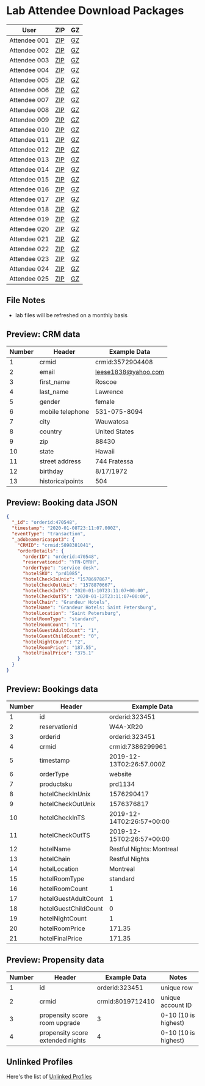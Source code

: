 Lab Attendee Download Packages
====================================


| User     | ZIP  | GZ  |
|------------|---|---|
| Attendee 001  | [ZIP](https://github.com/adobe/AEP-Hands-on-Labs/raw/master/labs/travel/assets/001_travel.zip)  |  [GZ](https://github.com/adobe/AEP-Hands-on-Labs/raw/master/labs/travel/assets/001_travel.tar.gz)  |
| Attendee 002  | [ZIP](https://github.com/adobe/AEP-Hands-on-Labs/raw/master/labs/travel/assets/002_travel.zip)  |  [GZ](https://github.com/adobe/AEP-Hands-on-Labs/raw/master/labs/travel/assets/002_travel.tar.gz)  |
| Attendee 003  | [ZIP](https://github.com/adobe/AEP-Hands-on-Labs/raw/master/labs/travel/assets/003_travel.zip)  |  [GZ](https://github.com/adobe/AEP-Hands-on-Labs/raw/master/labs/travel/assets/003_travel.tar.gz)  |
| Attendee 004  | [ZIP](https://github.com/adobe/AEP-Hands-on-Labs/raw/master/labs/travel/assets/004_travel.zip)  |  [GZ](https://github.com/adobe/AEP-Hands-on-Labs/raw/master/labs/travel/assets/004_travel.tar.gz)  |
| Attendee 005  | [ZIP](https://github.com/adobe/AEP-Hands-on-Labs/raw/master/labs/travel/assets/005_travel.zip)  |  [GZ](https://github.com/adobe/AEP-Hands-on-Labs/raw/master/labs/travel/assets/005_travel.tar.gz)  |
| Attendee 006  | [ZIP](https://github.com/adobe/AEP-Hands-on-Labs/raw/master/labs/travel/assets/006_travel.zip)  |  [GZ](https://github.com/adobe/AEP-Hands-on-Labs/raw/master/labs/travel/assets/006_travel.tar.gz)  |
| Attendee 007  | [ZIP](https://github.com/adobe/AEP-Hands-on-Labs/raw/master/labs/travel/assets/007_travel.zip)  |  [GZ](https://github.com/adobe/AEP-Hands-on-Labs/raw/master/labs/travel/assets/005_travel.tar.gz)  |
| Attendee 008  | [ZIP](https://github.com/adobe/AEP-Hands-on-Labs/raw/master/labs/travel/assets/008_travel.zip)  |  [GZ](https://github.com/adobe/AEP-Hands-on-Labs/raw/master/labs/travel/assets/008_travel.tar.gz)  |
| Attendee 009  | [ZIP](https://github.com/adobe/AEP-Hands-on-Labs/raw/master/labs/travel/assets/009_travel.zip)  |  [GZ](https://github.com/adobe/AEP-Hands-on-Labs/raw/master/labs/travel/assets/009_travel.tar.gz)  |
| Attendee 010  | [ZIP](https://github.com/adobe/AEP-Hands-on-Labs/raw/master/labs/travel/assets/010_travel.zip)  |  [GZ](https://github.com/adobe/AEP-Hands-on-Labs/raw/master/labs/travel/assets/010_travel.tar.gz)  |
| Attendee 011  | [ZIP](https://github.com/adobe/AEP-Hands-on-Labs/raw/master/labs/travel/assets/011_travel.zip)  |  [GZ](https://github.com/adobe/AEP-Hands-on-Labs/raw/master/labs/travel/assets/011_travel.tar.gz)  |
| Attendee 012  | [ZIP](https://github.com/adobe/AEP-Hands-on-Labs/raw/master/labs/travel/assets/012_travel.zip)  |  [GZ](https://github.com/adobe/AEP-Hands-on-Labs/raw/master/labs/travel/assets/012_travel.tar.gz)  |
| Attendee 013  | [ZIP](https://github.com/adobe/AEP-Hands-on-Labs/raw/master/labs/travel/assets/013_travel.zip)  |  [GZ](https://github.com/adobe/AEP-Hands-on-Labs/raw/master/labs/travel/assets/013_travel.tar.gz)  |
| Attendee 014  | [ZIP](https://github.com/adobe/AEP-Hands-on-Labs/raw/master/labs/travel/assets/014_travel.zip)  |  [GZ](https://github.com/adobe/AEP-Hands-on-Labs/raw/master/labs/travel/assets/014_travel.tar.gz)  |
| Attendee 015  | [ZIP](https://github.com/adobe/AEP-Hands-on-Labs/raw/master/labs/travel/assets/015_travel.zip)  |  [GZ](https://github.com/adobe/AEP-Hands-on-Labs/raw/master/labs/travel/assets/015_travel.tar.gz)  |
| Attendee 016  | [ZIP](https://github.com/adobe/AEP-Hands-on-Labs/raw/master/labs/travel/assets/016_travel.zip)  |  [GZ](https://github.com/adobe/AEP-Hands-on-Labs/raw/master/labs/travel/assets/016_travel.tar.gz)  |
| Attendee 017  | [ZIP](https://github.com/adobe/AEP-Hands-on-Labs/raw/master/labs/travel/assets/017_travel.zip)  |  [GZ](https://github.com/adobe/AEP-Hands-on-Labs/raw/master/labs/travel/assets/017_travel.tar.gz)  |
| Attendee 018  | [ZIP](https://github.com/adobe/AEP-Hands-on-Labs/raw/master/labs/travel/assets/018_travel.zip)  |  [GZ](https://github.com/adobe/AEP-Hands-on-Labs/raw/master/labs/travel/assets/018_travel.tar.gz)  |
| Attendee 019  | [ZIP](https://github.com/adobe/AEP-Hands-on-Labs/raw/master/labs/travel/assets/019_travel.zip)  |  [GZ](https://github.com/adobe/AEP-Hands-on-Labs/raw/master/labs/travel/assets/019_travel.tar.gz)  |
| Attendee 020  | [ZIP](https://github.com/adobe/AEP-Hands-on-Labs/raw/master/labs/travel/assets/020_travel.zip)  |  [GZ](https://github.com/adobe/AEP-Hands-on-Labs/raw/master/labs/travel/assets/020_travel.tar.gz)  |
| Attendee 021  | [ZIP](https://github.com/adobe/AEP-Hands-on-Labs/raw/master/labs/travel/assets/021_travel.zip)  |  [GZ](https://github.com/adobe/AEP-Hands-on-Labs/raw/master/labs/travel/assets/021_travel.tar.gz)  |
| Attendee 022  | [ZIP](https://github.com/adobe/AEP-Hands-on-Labs/raw/master/labs/travel/assets/022_travel.zip)  |  [GZ](https://github.com/adobe/AEP-Hands-on-Labs/raw/master/labs/travel/assets/022_travel.tar.gz)  |
| Attendee 023  | [ZIP](https://github.com/adobe/AEP-Hands-on-Labs/raw/master/labs/travel/assets/023_travel.zip)  |  [GZ](https://github.com/adobe/AEP-Hands-on-Labs/raw/master/labs/travel/assets/023_travel.tar.gz)  |
| Attendee 024  | [ZIP](https://github.com/adobe/AEP-Hands-on-Labs/raw/master/labs/travel/assets/024_travel.zip)  |  [GZ](https://github.com/adobe/AEP-Hands-on-Labs/raw/master/labs/travel/assets/024_travel.tar.gz)  |
| Attendee 025  | [ZIP](https://github.com/adobe/AEP-Hands-on-Labs/raw/master/labs/travel/assets/025_travel.zip)  |  [GZ](https://github.com/adobe/AEP-Hands-on-Labs/raw/master/labs/travel/assets/025_travel.tar.gz)  |



File Notes
----------------------------
 - lab files will be refreshed on a monthly basis




Preview: CRM data
-----------------------------

| Number     | Header  | Example Data  |
|------------|---|---|
| 1  | crmid  |  crmid:3572904408  |
| 2  | email  |  leese1838@yahoo.com  |
| 3  | first_name  |  Roscoe |
| 4  | last_name  |  Lawrence  |
| 5  | gender  |  female  |
| 6  | mobile telephone  |  531-075-8094  |
| 7  | city  |  Wauwatosa  |
| 8  | country  |  United States  |
| 9  | zip  |  88430  |
| 10  | state  |  Hawaii  |
| 11  | street address  |  744 Fratessa  |
| 12  | birthday  |  8/17/1972  |
| 13  | historicalpoints  |  504  |

Preview: Booking data JSON
-----------------------------

```json
{
  "_id": "orderid:470548",
  "timestamp": "2020-01-08T23:11:07.000Z",
  "eventType": "transaction",
  "_adobeamericaspot3": {
    "CRMID": "crmid:5898381041",
    "orderDetails": {
      "orderID": "orderid:470548",
      "reservationid": "YFN-QYRH",
      "orderType": "service desk",
      "hotelSKU": "prd1085",
      "hotelCheckInUnix": "1578697867",
      "hotelCheckOutUnix": "1578870667",
      "hotelCheckInTS": "2020-01-10T23:11:07+00:00",
      "hotelCheckOutTS": "2020-01-12T23:11:07+00:00",
      "hotelChain": "Grandeur Hotels",
      "hotelName": "Grandeur Hotels: Saint Petersburg",
      "hotelLocation": "Saint Petersburg",
      "hotelRoomType": "standard",
      "hotelRoomCount": "1",
      "hotelGuestAdultCount": "1",
      "hotelGuestChildCount": "0",
      "hotelNightCount": "2",
      "hotelRoomPrice": "187.55",
      "hotelFinalPrice": "375.1"
    }
  }
}
```


Preview: Bookings data
-----------------------------

| Number     | Header  | Example Data  |
|------------|---|---|
| 1 | id	| orderid:323451 |
| 2 | reservationid	| W4A-XR20 |
| 3 | orderid	| orderid:323451 |
| 4 | crmid	| crmid:7386299961 |
| 5 | timestamp	| 2019-12-13T02:26:57.000Z |
| 6 | orderType	| website |
| 7 | productsku	| prd1134 |
| 8 | hotelCheckInUnix	| 1576290417 |
| 9 | hotelCheckOutUnix	| 1576376817 |
| 10 | hotelCheckInTS	| 2019-12-14T02:26:57+00:00 |
| 11 | hotelCheckOutTS	| 2019-12-15T02:26:57+00:00 |
| 12 | hotelName	| Restful Nights: Montreal |
| 13 | hotelChain	| Restful Nights |
| 14 | hotelLocation	| Montreal |
| 15 | hotelRoomType	| standard |
| 16 | hotelRoomCount	| 1 |
| 17 | hotelGuestAdultCount	| 1 |
| 18 | hotelGuestChildCount	| 0 |
| 19 | hotelNightCount	| 1 |
| 20 | hotelRoomPrice	| 171.35 |
| 21 | hotelFinalPrice	| 171.35 |


Preview: Propensity data
-----------------------------

| Number     | Header  | Example Data  |  Notes |
|------------|---|---|---|
| 1  | id  |  orderid:323451 | unique row |
| 2  | crmid  |  crmid:8019712410  | unique account ID |
| 3  | propensity score room upgrade  |  3 | 0-10 (10 is highest) |
| 4  | propensity score extended nights |  4 | 0-10 (10 is highest) |



Unlinked Profiles
----------------------------

Here's the list of [Unlinked Profiles](https://github.com/adobe/AEP-Hands-on-Labs/blob/master/labs/travel/unlinked_travel.md)
